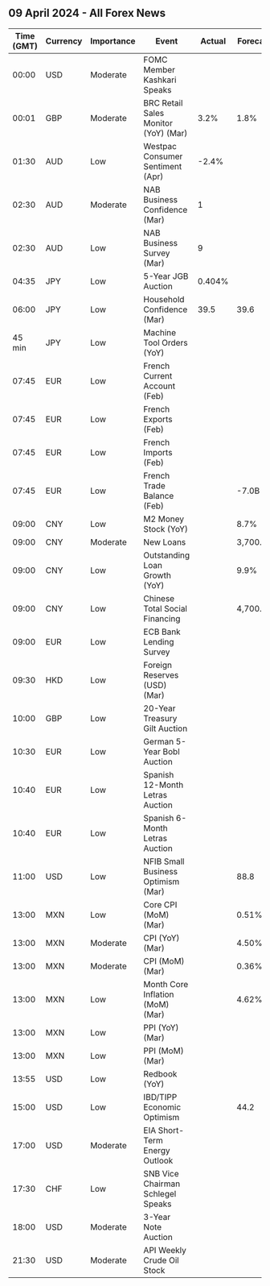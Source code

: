 ## 09 April 2024 - All Forex News

| Time (GMT) | Currency | Importance | Event | Actual | Forecast | Previous |
|------|----------|------------|-------|--------|----------|----------|
| 00:00 | USD | Moderate | FOMC Member Kashkari Speaks |  |  |  |
| 00:01 | GBP | Moderate | BRC Retail Sales Monitor (YoY) (Mar) | 3.2% | 1.8% | 1.0% |
| 01:30 | AUD | Low | Westpac Consumer Sentiment (Apr) | -2.4% |  | -1.8% |
| 02:30 | AUD | Moderate | NAB Business Confidence (Mar) | 1 |  | 0 |
| 02:30 | AUD | Low | NAB Business Survey (Mar) | 9 |  | 10 |
| 04:35 | JPY | Low | 5-Year JGB Auction | 0.404% |  | 0.372% |
| 06:00 | JPY | Low | Household Confidence (Mar) | 39.5 | 39.6 | 39.0 |
| 45 min | JPY | Low | Machine Tool Orders (YoY) |  |  | -8.0% |
| 07:45 | EUR | Low | French Current Account (Feb) |  |  | -1.00B |
| 07:45 | EUR | Low | French Exports (Feb) |  |  | 48.8B |
| 07:45 | EUR | Low | French Imports (Feb) |  |  | 56.2B |
| 07:45 | EUR | Low | French Trade Balance (Feb) |  | -7.0B | -7.4B |
| 09:00 | CNY | Low | M2 Money Stock (YoY) |  | 8.7% | 8.7% |
| 09:00 | CNY | Moderate | New Loans |  | 3,700.0B | 1,450.0B |
| 09:00 | CNY | Low | Outstanding Loan Growth (YoY) |  | 9.9% | 10.1% |
| 09:00 | CNY | Low | Chinese Total Social Financing |  | 4,700.0B | 1,560.0B |
| 09:00 | EUR | Low | ECB Bank Lending Survey |  |  |  |
| 09:30 | HKD | Low | Foreign Reserves (USD) (Mar) |  |  | 425.10B |
| 10:00 | GBP | Low | 20-Year Treasury Gilt Auction |  |  | 4.467% |
| 10:30 | EUR | Low | German 5-Year Bobl Auction |  |  | 2.400% |
| 10:40 | EUR | Low | Spanish 12-Month Letras Auction |  |  | 3.508% |
| 10:40 | EUR | Low | Spanish 6-Month Letras Auction |  |  | 3.702% |
| 11:00 | USD | Low | NFIB Small Business Optimism (Mar) |  | 88.8 | 89.4 |
| 13:00 | MXN | Low | Core CPI (MoM) (Mar) |  | 0.51% | 0.49% |
| 13:00 | MXN | Moderate | CPI (YoY) (Mar) |  | 4.50% | 4.40% |
| 13:00 | MXN | Moderate | CPI (MoM) (Mar) |  | 0.36% | 0.09% |
| 13:00 | MXN | Low | Month Core Inflation (MoM) (Mar) |  | 4.62% | 4.64% |
| 13:00 | MXN | Low | PPI (YoY) (Mar) |  |  | 1.40% |
| 13:00 | MXN | Low | PPI (MoM) (Mar) |  |  | 0.40% |
| 13:55 | USD | Low | Redbook (YoY) |  |  | 5.2% |
| 15:00 | USD | Low | IBD/TIPP Economic Optimism |  | 44.2 | 43.5 |
| 17:00 | USD | Moderate | EIA Short-Term Energy Outlook |  |  |  |
| 17:30 | CHF | Low | SNB Vice Chairman Schlegel Speaks |  |  |  |
| 18:00 | USD | Moderate | 3-Year Note Auction |  |  | 4.256% |
| 21:30 | USD | Moderate | API Weekly Crude Oil Stock |  |  | -2.286M |
